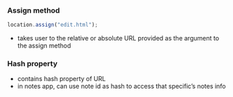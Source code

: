 ### Assign method
```js
location.assign("edit.html");
```
- takes user to the relative or absolute URL provided as the argument to the assign method

### Hash property
- contains hash property of URL
- in notes app, can use note id as hash to access that specific’s notes info